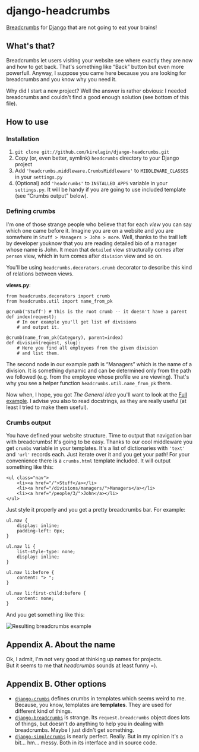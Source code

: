 django-headcrumbs
==================

[Breadcrumbs][1] for [Django][2] that are not going to eat your brains!

What's that?
-------------

Breadcrumbs let users visiting your website see where exactly they are now
and how to get back. That's something like “Back” button but
even more powerfull. Anyway, I suppose you came here because you are
looking for breadcrumbs and you know why you need it.

Why did I start a new project? Well the answer is rather obvious:
I needed breadcrumbs and couldn't find a good enough solution
(see bottom of this file).

How to use
-----------

### Installation ###
1. `git clone git://github.com/kirelagin/django-headcrumbs.git`
2. Copy (or, even better, symlink) `headcrumbs` directory to your Django project
3. Add `'headcrumbs.middleware.CrumbsMiddleware'` to `MIDDLEWARE_CLASSES`
  in your `settings.py`
4. (Optional) add `'headcrumbs'` to `INSTALLED_APPS` variable in your
  `settings.py`. It will be handy if you are going to use included template
  (see “Crumbs output” below).

### Defining crumbs ###
I'm one of those strange people who believe that for each _view_ you can say
which one came before it. Imagine you are on a website and you are somwhere
in `Stuff > Managers > John > more`. Well, thanks to the trail left by
developer youknow that you are reading detailed bio of a manager
whose name is John. It mean that `detailed` view structurally comes after
`person` view, which in turn comes after `division` view and so on.

You'll be using `headcrumbs.decorators.crumb` decorator to describe this kind
of relations between views.

**views.py**:

    from headcrumbs.decorators import crumb
    from headcrumbs.util import name_from_pk

    @crumb('Stuff') # This is the root crumb -- it doesn't have a parent
    def index(request):
        # In our example you'll get list of divisions
        # and output it.

    @crumb(name_from_pk(Category), parent=index)
    def division(request, slug):
        # Here you find all employees from the given division
        # and list them.

The second node in our example path is “Managers” which is the name
of a division. It is something dynamic and can be determined only from
the path we followed (e.g. from the employee whose profile we are viewing).
That's why you see a helper function `headcrumbs.util.name_from_pk` there.

Now when, I hope, you got _The General Idea_ you'll want to look at the
[Full example](http://github.com/kirelagin/django-headcrumbs/wiki/Full-example).
I advise you also to read docstrings, as they are
really useful (at least I tried to make them useful).

### Crumbs output ###
You have defined your website structure. Time to output
that navigation bar with breadcrumbs! It's going to be easy.
Thanks to our cool middleware you get `crumbs` variable in your templates.
It's a list of dictionaries with `'text'` and `'url'` records each. Just
iterate over it and you get your path! For your convenience there is a
`crumbs.html` template included. It will output something like this:

    <ul class="nav">
        <li><a href="/">Stuff</a></li>
        <li><a href="/divisions/managers/">Managers</a></li>
        <li><a href="/people/3/">John</a></li>
    </ul>

Just style it properly and you get a pretty breadcrumbs bar. For example:

    ul.nav {
        display: inline;
        padding-left: 0px;
    }

    ul.nav li {
        list-style-type: none;
        display: inline;
    }

    ul.nav li:before {
        content: "> ";
    }

    ul.nav li:first-child:before {
        content: none;
    }

And you get something like this:

![Resulting breadcrumbs example](http://kirelagin.ru/~kirrun/headcrumbs/bar.png)


Appendix A. About the name
---------------------------

Ok, I admit, I'm not very good at thinking up  names for projects.  
But it seems to me that *headcrumbs* sounds at least funny =).

Appendix B. Other options
--------------------------

*   [`django-crumbs`][3] defines crumbs in templates which seems weird to me.
    Because, you know, templates are **templates**. They are used for different
    kind of things.
*   [`django-breadcrumbs`][4] is strange. Its `request.breadcrumbs` object does lots of things,
    but doesn't do anything to help you in dealing with breadcrumbs. Maybe I just didn't get
    something.
*   [`django-simplecrumbs`][5] is nearly perfect. Really. But in my opinion it's a bit… hm…
    messy. Both in its interface and in source code.

[1]: http://en.wikipedia.org/wiki/Breadcrumb_%28navigation%29
[2]: http://www.djangoproject.com/
[3]: http://code.google.com/p/django-crumbs/
[4]: http://github.com/chronossc/django-breadcrumbs/
[5]: http://bitbucket.org/anti_social/django-simplecrumbs
